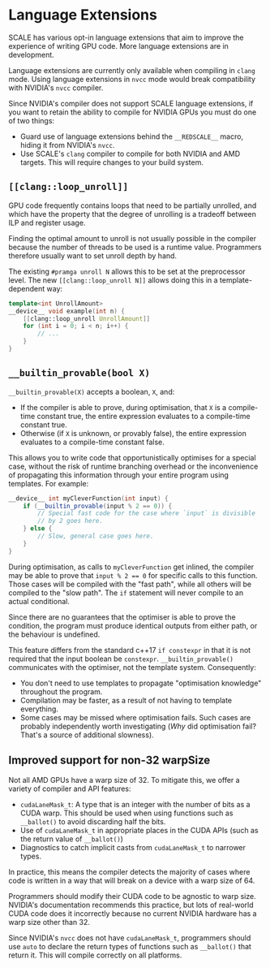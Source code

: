 # Language Extensions

SCALE has various opt-in language extensions that aim to improve the 
experience of writing GPU code. More language extensions are in development.

Language extensions are currently only available when compiling in `clang` 
mode. Using language extensions in `nvcc` mode would break compatibility 
with NVIDIA's `nvcc` compiler.

Since NVIDIA's compiler does not support SCALE language extensions, if you 
want to retain the ability to compile for NVIDIA GPUs you must do one of two 
things:

- Guard use of language extensions behind the `__REDSCALE__` macro, hiding 
  it from NVIDIA's `nvcc`.
- Use SCALE's `clang` compiler to compile for both NVIDIA and AMD targets. 
  This will require changes to your build system.

## `[[clang::loop_unroll]]`

GPU code frequently contains loops that need to be partially unrolled, and which
have the property that the degree of unrolling is a tradeoff between ILP and
register usage.

Finding the optimal amount to unroll is not usually possible in the compiler
because the number of threads to be used is a runtime value. Programmers
therefore usually want to set unroll depth by hand.

The existing `#pramga unroll N` allows this to be set at the preprocessor level.
The new `[[clang::loop_unroll N]]` allows doing this in a template-dependent
way:

```c++
template<int UnrollAmount>
__device__ void example(int n) {
    [[clang::loop_unroll UnrollAmount]]
    for (int i = 0; i < n; i++) {
        // ...
    }
}
```

## `__builtin_provable(bool X)`

`__builtin_provable(X)` accepts a boolean, `X`, and:

- If the compiler is able to prove, during optimisation, that `X` is a 
  compile-time constant true, the entire expression evaluates to a 
  compile-time constant true.
- Otherwise (if `X` is unknown, or provably false), the entire expression 
  evaluates to a compile-time constant false.

This allows you to write code that opportunistically optimises for a special 
case, without the risk of runtime branching overhead or the inconvenience of 
propagating this information through your entire program using templates. 
For example:

```c++
__device__ int myCleverFunction(int input) {
    if (__builtin_provable(input % 2 == 0)) {
        // Special fast code for the case where `input` is divisible
        // by 2 goes here.
    } else {
        // Slow, general case goes here.
    }
}
```

During optimisation, as calls to `myCleverFunction` get inlined, the 
compiler may be able to prove that `input % 2 == 0` for specific calls to 
this function. Those cases will be compiled with the "fast path", while all 
others will be compiled to the "slow path". The `if` statement will never 
compile to an actual conditional.

Since there are no guarantees that the optimiser is able to prove the 
condition, the program must produce identical outputs from either path, or 
the behaviour is undefined.

This feature differs from the standard c++17 `if constexpr` in that it is 
not required that the input boolean be `constexpr`. `__builtin_provable()` 
communicates with the optimiser, not the template system. Consequently:

- You don't need to use templates to propagate "optimisation knowledge" 
  throughout the program.
- Compilation may be faster, as a result of not having to template everything.
- Some cases may be missed where optimisation fails. Such cases are probably 
  independently worth investigating (_Why_ did optimisation fail? That's a 
  source of additional slowness).

## Improved support for non-32 warpSize

Not all AMD GPUs have a warp size of 32. To mitigate this, we offer a variety
of compiler and API features:

- `cudaLaneMask_t`: A type that is an integer with the number of bits as a CUDA
  warp. This should be used when using functions such as `__ballot()` to avoid
  discarding half the bits.
- Use of `cudaLaneMask_t` in appropriate places in the CUDA APIs (such as 
  the return value of `__ballot()`)
- Diagnostics to catch implicit casts from `cudaLaneMask_t` to narrower types.

In practice, this means the compiler detects the majority of cases where code
is written in a way that will break on a device with a warp size of 64.

Programmers should modify their CUDA code to be agnostic to warp size. 
NVIDIA's documentation recommends this practice, but lots of real-world CUDA 
code does it incorrectly because no current NVIDIA hardware has a warp size 
other than 32.

Since NVIDIA's `nvcc` does not have `cudaLaneMask_t`, programmers should use
`auto` to declare the return types of functions such as `__ballot()` that return
it. This will compile correctly on all platforms.
